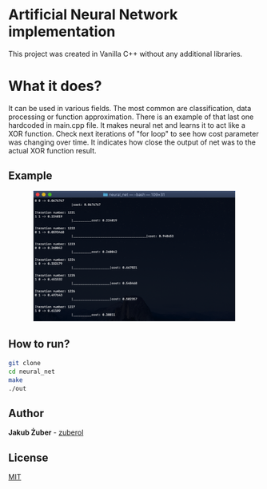 # Artificial Neural Network implementation
This project was created in Vanilla C++ without any additional libraries.

# What it does?
It can be used in various fields. The most common are classification, data processing or function approximation. There is an example of that last one hardcoded in main.cpp file. It makes neural net and learns it to act like a XOR function. Check next iterations of "for loop" to see how cost parameter was changing over time. It indicates how close the output of net was to the actual XOR function result.

## Example
<p align="center" display="block">
  <img src="./photos/1.png" width="80%" alt="example photo num 1">
</p>

## How to run?
```bash
git clone 
cd neural_net
make
./out
```

## Author
**Jakub Żuber** - [zuberol](https://github.com/zuberol)

## License
[MIT](https://choosealicense.com/licenses/mit/)
